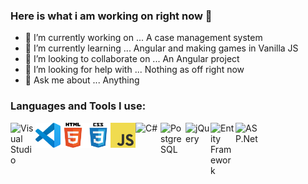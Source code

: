 ### Here is what i am working on right now 👋


- 🔭 I’m currently working on  ... A case management system
- 🌱 I’m currently learning  ... Angular and making games in Vanilla JS 
- 👯 I’m looking to collaborate on ...  An Angular project
- 🤔 I’m looking for help with ... Nothing as off right now
- 💬 Ask me about ... Anything

 
### Languages and Tools I use:

<img align="left" alt="Visual Studio" width="40px" src="https://visualstudio.microsoft.com/wp-content/uploads/2019/06/BrandVisualStudioWin2019-3.svg" />
<img align="left" alt="Visual Studio Code" width="40px" src="https://raw.githubusercontent.com/github/explore/80688e429a7d4ef2fca1e82350fe8e3517d3494d/topics/visual-studio-code/visual-studio-code.png" />
<img align="left" alt="HTML5" width="40px" src="https://raw.githubusercontent.com/github/explore/80688e429a7d4ef2fca1e82350fe8e3517d3494d/topics/html/html.png" />
<img align="left" alt="CSS3" width="40px" src="https://raw.githubusercontent.com/github/explore/80688e429a7d4ef2fca1e82350fe8e3517d3494d/topics/css/css.png" />
<img align="left" alt="JavaScript" width="40px" src="https://raw.githubusercontent.com/github/explore/80688e429a7d4ef2fca1e82350fe8e3517d3494d/topics/javascript/javascript.png" />
<img align="left" alt="C#" width="40px" src="https://seeklogo.com/images/C/c-sharp-c-logo-02F17714BA-seeklogo.com.png" />
<img align="left" alt="PostgreSQL" width="40px" src="https://wiki.postgresql.org/images/3/30/PostgreSQL_logo.3colors.120x120.png"/>
<img align="left" alt="jQuery" width="40px" src="https://androidstandard.com/swe/wp-content/uploads/2019/12/Vad-ar-jQuery-Lar-kanna-definitionen-av-jQuery-och-dess.gif"/>
<img align="left" alt="Entity Framework" width="40px" src="https://aspnetboilerplate.com/images/logos/tools/ef.png"/>
<img align="left" alt="ASP.Net" width="40px" src="https://upload.wikimedia.org/wikipedia/commons/thumb/e/ee/.NET_Core_Logo.svg/1200px-.NET_Core_Logo.svg.png"/>
<br />
<br />
<br />



